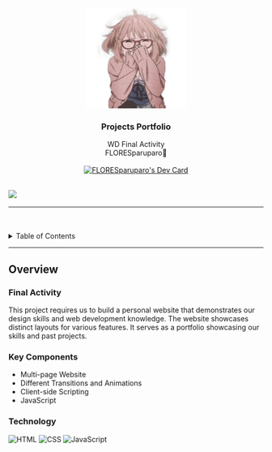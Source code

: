 <a name="readme-top">

<br/>

<br/>
<div align="center">
  <a href="https://github.com/FLORESparuparo/">
  <!-- TODO: If you want to add logo or banner you can add it here -->
    <img src="./assets/img/mirai.png" alt="" width="200" height="200">
  </a>
<!-- TODO: Change Title to the name of the title of your Project -->
  <h3 align="center">Projects Portfolio</h3>
</div>
<!-- TODO: Make a short description -->
<div align="center">
  WD Final Activity
</div>
<div align="center">
  FLORESparuparo🦋
</div>
<br/>
<div align="center">
  <a href="https://app.daily.dev/necrokochou"><img src="https://api.daily.dev/devcards/v2/efdiFPmQ5Zeea0rt79CB0.png?type=default&r=pwt" width="356" alt="FLORESparuparo's Dev Card"/></a>
</div>


<br />

<!-- TODO: Change the zyx-0314 into your github username  -->
<!-- TODO: Change the WD-Template-Project into the same name of your folder -->
![](https://visit-counter.vercel.app/counter.png?page=FLORESparuparo/WD-Paruparo-Final-Act)

---

<br />
<br />

<!-- TODO: If you want to add more layers for your readme -->
<details>
  <summary>Table of Contents</summary>
  <ol>
    <li>
      <a href="#overview">Overview</a>
      <ol>
        <li>
          <a href="#key-components">Key Components</a>
        </li>
        <li>
          <a href="#technology">Technology</a>
        </li>
      </ol>
    </li>
  </ol>
</details>

---

## Overview

<!-- TODO: To be changed -->
<!-- The following are just sample -->
<h3>Final Activity</h3>
This project requires us to build a personal website that demonstrates our design skills and web development knowledge. The website showcases distinct layouts for various features. It serves as a portfolio showcasing our skills and past projects.

### Key Components
<!-- TODO: List of Key Components -->
<!-- The following are just sample -->
- Multi-page Website
- Different Transitions and Animations
- Client-side Scripting
- JavaScript

### Technology
<!-- TODO: List of Technology Used -->
![HTML](https://img.shields.io/badge/HTML-E34F26?style=for-the-badge&logo=html5&logoColor=white)
![CSS](https://img.shields.io/badge/CSS-1572B6?style=for-the-badge&logo=css3&logoColor=white)
![JavaScript](https://img.shields.io/badge/JavaScript-F7DF1E?style=for-the-badge&logo=javascript&logoColor=white)
